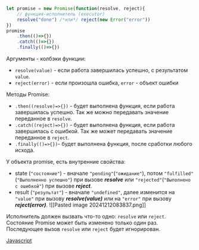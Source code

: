 ```javascript
let promise = new Promise(function(resolve, reject){
	// функция-исполнитель (executor)
	resolve("done") /*или*/ reject(new Error("error"))
})
promise
	.then(()=>{})
	.catch(()=>{})
	.finally(()=>{})
```

Аргументы - колбэки функции:
- `resolve(value)` - eсли работа завершилась успешно,  с результатом `value`.
- `reject(error)` - если произошла ошибка, `error` - объект ошибки

Методы Promise:
- `.then((resolve)=>{})` - будет выполнена функция, если работа завершилась успешно. Так же можно передавать значение переданное в `resolve`.
- `.catch((reject)=>{})` - будет выполнена функция, если работа завершилась с ошибкой. Так же может передавать значение переданное в `reject`.
- `.finally(()=>{})`- будет выполнена функция, после сработки любого исхода.

У объекта promise, есть внутренние свойства:
- state (`"состояние"`) - вначале `"pending"`(`"ожидание"`), потом `"fulfilled"`(`"Выполненно успешно"`) при вызове ___resolve___ или `"rejected"`(`"Выполнено с ошибкой"`) при вызове ___reject___.
- result (`"результат"`) - вначале `"undefined"`, далее изменится на `"value"` при вызову ___resolve(value)___ или на `"error"` при вызову ___reject(error)___.
![[Pasted image 20241212083837.png]]

Исполнитель должен вызвать что-то одно: `resolve` или `reject`. Состояние Promise может быть изменено только один раз. Последующее вызов `resolve` или `reject` будет игнорирован.


[Javascript](Javascript)
